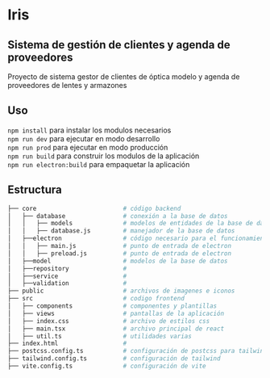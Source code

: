 # Iris
## Sistema de gestión de clientes y agenda de proveedores
Proyecto de sistema gestor de clientes de óptica modelo y agenda de proveedores de lentes y armazones

## Uso

`npm install` para instalar los modulos necesarios  
`npm run dev` para ejecutar en modo desarrollo  
`npm run prod` para ejecutar en modo producción  
`npm run build` para construir los modulos de la aplicación  
`npm run electron:build` para empaquetar la aplicación  

## Estructura

```bash
├── core                        # código backend
│   ├── database                # conexión a la base de datos
│   │   ├── models              # modelos de entidades de la base de datos
│   │   ├── database.js         # manejador de la base de datos
│   ├──electron                 # código necesario para el funcionamiento de electron
│   │   ├── main.js             # punto de entrada de electron
│   │   ├── preload.js          # punto de entrada de electron
│   ├──model                    # modelos de la base de datos
│   ├──repository               # 
│   ├──service                  # 
│   ├──validation               # 
├── public                      # archivos de imagenes e iconos
├── src                         # codigo frontend
│   ├── components              # componentes y plantillas
│   ├── views                   # pantallas de la aplicación
│   ├── index.css               # archivo de estilos css
│   ├── main.tsx                # archivo principal de react
│   ├── util.ts                 # utilidades varias
├── index.html                  # 
├── postcss.config.ts           # configuración de postcss para tailwind
├── tailwind.config.ts          # configuración de tailwind
├── vite.config.ts              # configuración de vite
```
